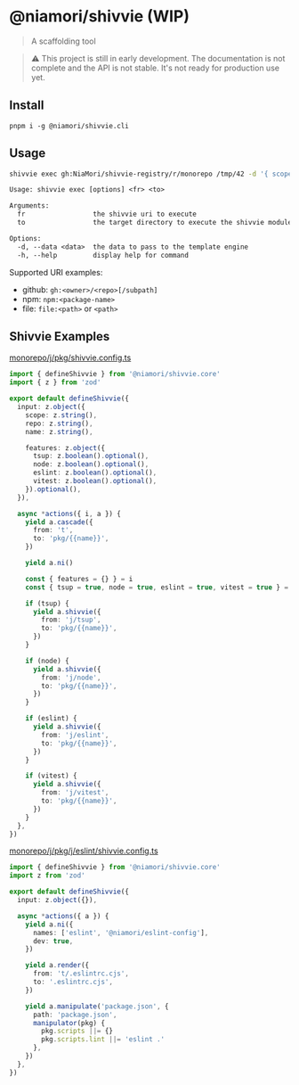 # @niamori/shivvie (WIP)

> A scaffolding tool

> :warning: This project is still in early development. The documentation is not complete and the API is not stable. It's not ready for production use yet.

## Install

```
pnpm i -g @niamori/shivvie.cli
```

## Usage

```bash
shivvie exec gh:NiaMori/shivvie-registry/r/monorepo /tmp/42 -d '{ scope: "niamori", repo: "demo" }'
```

```txt
Usage: shivvie exec [options] <fr> <to>

Arguments:
  fr                 the shivvie uri to execute
  to                 the target directory to execute the shivvie module to

Options:
  -d, --data <data>  the data to pass to the template engine
  -h, --help         display help for command
```

Supported URI examples:
  - github: `gh:<owner>/<repo>[/subpath]`
  - npm: `npm:<package-name>`
  - file: `file:<path>` or `<path>`

## Shivvie Examples

[monorepo/j/pkg/shivvie.config.ts](https://github.com/NiaMori/shivvie-registry/blob/master/r/monorepo/j/pkg/shivvie.config.ts)

```typescript
import { defineShivvie } from '@niamori/shivvie.core'
import { z } from 'zod'

export default defineShivvie({
  input: z.object({
    scope: z.string(),
    repo: z.string(),
    name: z.string(),

    features: z.object({
      tsup: z.boolean().optional(),
      node: z.boolean().optional(),
      eslint: z.boolean().optional(),
      vitest: z.boolean().optional(),
    }).optional(),
  }),

  async *actions({ i, a }) {
    yield a.cascade({
      from: 't',
      to: 'pkg/{{name}}',
    })

    yield a.ni()

    const { features = {} } = i
    const { tsup = true, node = true, eslint = true, vitest = true } = features

    if (tsup) {
      yield a.shivvie({
        from: 'j/tsup',
        to: 'pkg/{{name}}',
      })
    }

    if (node) {
      yield a.shivvie({
        from: 'j/node',
        to: 'pkg/{{name}}',
      })
    }

    if (eslint) {
      yield a.shivvie({
        from: 'j/eslint',
        to: 'pkg/{{name}}',
      })
    }

    if (vitest) {
      yield a.shivvie({
        from: 'j/vitest',
        to: 'pkg/{{name}}',
      })
    }
  },
})
```

[monorepo/j/pkg/j/eslint/shivvie.config.ts](https://github.com/NiaMori/shivvie-registry/blob/master/r/monorepo/j/pkg/j/eslint/shivvie.config.ts)

```typescript
import { defineShivvie } from '@niamori/shivvie.core'
import z from 'zod'

export default defineShivvie({
  input: z.object({}),

  async *actions({ a }) {
    yield a.ni({
      names: ['eslint', '@niamori/eslint-config'],
      dev: true,
    })

    yield a.render({
      from: 't/.eslintrc.cjs',
      to: '.eslintrc.cjs',
    })

    yield a.manipulate('package.json', {
      path: 'package.json',
      manipulator(pkg) {
        pkg.scripts ||= {}
        pkg.scripts.lint ||= 'eslint .'
      },
    })
  },
})
```
